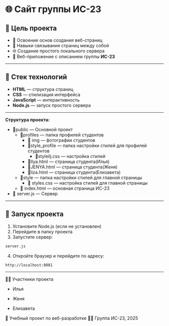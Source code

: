 # 🌐 Сайт группы ИС-23

## 🎯 Цель проекта

- 🧱 Освоение основ создания веб-страниц
- 🔗 Навыки связывания страниц между собой
- 🌐 Создание простого локального сервера
- 👥 Веб-приложение с описанием группы **ИС-23**

---

## 🧰 Стек технологий

- **HTML** — структура страниц
- **CSS** — стилизация интерфейса
- **JavaScript** — интерактивность
- **Node.js** — запуск простого сервера

---
**Структура проекта:**  
- 📁public — Основной проект
  - 📁profiles — папка профилей студентов
    - 📁 img — фотографии студентов
    - 📁style_profile — папка настройки стилей для профилей студентов
      - 📄styleilj.css — настройка стилей 
    - 📄Ilya.html — страница студента(Илья)
    - 📄JENYA.html — страница студента(Женя)
    - 📄liza.html — страница студента(Елизавета)
  - 📁style — папка настройки стилей для главной страницы
    - 📄 styles.css — настройка стилей для главной страницы
  - 📄 index.html — основная страница ИС-23
- 📄 server.js — Сервер
---

## 🚀 Запуск проекта

1. Установите Node.js (если не установлен)
2. Перейдите в папку проекта
3. Запустите сервер:

```bash
server.js
```
4. Откройте браузер и перейдите по адресу:
```bash
http://localhost:8081
```
---
👨‍🎓 Участники проекта
- Илья
  
- Женя

-  Елизавета

📘 Учебный проект по веб-разработке
👨‍🏫 Группа ИС-23, 2025
